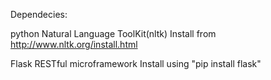 Dependecies:

python Natural Language ToolKit(nltk)
Install from http://www.nltk.org/install.html

Flask RESTful microframework
Install using "pip install flask"
